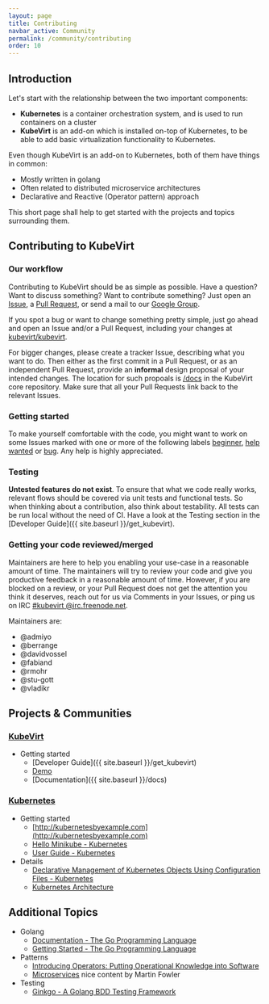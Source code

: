 ```yaml
---
layout: page
title: Contributing
navbar_active: Community
permalink: /community/contributing
order: 10
---
```


## Introduction

Let's start with the relationship between the two important components:

* **Kubernetes** is a container orchestration system, and is used to run containers on a cluster
* **KubeVirt** is an add-on which is installed on-top of Kubernetes, to be able to add basic virtualization functionality to Kubernetes.

Even though KubeVirt is an add-on to Kubernetes, both of them have things in common:

* Mostly written in golang
* Often related to distributed microservice architectures
* Declarative and Reactive (Operator pattern) approach

This short page shall help to get started with the projects and topics surrounding them.

## Contributing to KubeVirt

### Our workflow

Contributing to KubeVirt should be as simple as possible. Have a question? Want to discuss something? Want to contribute something? Just open an [Issue](https://github.com/kubevirt/kubevirt/issues), a [Pull Request](https://github.com/kubevirt/kubevirt/pulls), or send a mail to our [Google Group](https://groups.google.com/forum/#!forum/kubevirt-dev).

If you spot a bug or want to change something pretty simple, just go ahead and open an Issue and/or a Pull Request, including your changes at [kubevirt/kubevirt](https://github.com/kubevirt/kubevirt).

For bigger changes, please create a tracker Issue, describing what you want to do. Then either as the first commit in a Pull Request, or as an independent Pull Request, provide an **informal** design proposal of your intended changes. The location for such propoals is [/docs](https://github.com/kubevirt/kubevirt/tree/master/docs) in the KubeVirt core repository. Make sure that all your Pull Requests link back to the relevant Issues.

### Getting started

To make yourself comfortable with the code, you might want to work on some Issues marked with one or more of the following labels
[beginner](https://github.com/kubevirt/kubevirt/issues?q=is%3Aissue+is%3Aopen+label%3Abeginner), [help
wanted](https://github.com/kubevirt/kubevirt/issues?q=is%3Aissue+is%3Aopen+label%3A%22help+wanted%22) or [bug](https://github.com/kubevirt/kubevirt/labels/bug). Any help is highly appreciated.

### Testing

**Untested features do not exist**. To ensure that what we code really works, relevant flows should be covered via unit tests and functional tests. So when thinking about a contribution, also think about testability. All tests can be run local without the need of CI. Have a look at the Testing section in the [Developer Guide]({{ site.baseurl }}/get_kubevirt).

### Getting your code reviewed/merged

Maintainers are here to help you enabling your use-case in a reasonable amount of time. The maintainers will try to review your code and give you productive feedback in a reasonable amount of time. However, if you are blocked on a review, or your Pull Request does not get the attention you think it deserves, reach out for us via Comments in your Issues, or ping us on IRC [#kubevirt @irc.freenode.net](https://kiwiirc.com/client/irc.freenode.net/kubevirt).

Maintainers are:

* @admiyo
* @berrange
* @davidvossel
* @fabiand
* @rmohr
* @stu-gott
* @vladikr

## Projects & Communities

### [KubeVirt](https://github.com/kubevirt/)

* Getting started
  * [Developer Guide]({{ site.baseurl }}/get_kubevirt)
  * [Demo](https://github.com/kubevirt/demo)
  * [Documentation]({{ site.baseurl }}/docs)

### [Kubernetes](http://kubernetes.io/)

* Getting started
  * [http://kubernetesbyexample.com](http://kubernetesbyexample.com)
  * [Hello Minikube - Kubernetes](https://kubernetes.io/docs/tutorials/stateless-application/hello-minikube/)
  * [User Guide - Kubernetes](https://kubernetes.io/docs/user-guide/)
* Details
  * [Declarative Management of Kubernetes Objects Using Configuration Files - Kubernetes](https://kubernetes.io/docs/concepts/tools/kubectl/object-management-using-declarative-config/)
  * [Kubernetes Architecture](https://github.com/kubernetes/community/blob/master/contributors/design-proposals/architecture/architecture.md)

## Additional Topics

* Golang
  * [Documentation - The Go Programming Language](https://golang.org/doc/)
  * [Getting Started - The Go Programming Language](https://golang.org/doc/install)
* Patterns
  * [Introducing Operators: Putting Operational Knowledge into Software](https://coreos.com/blog/introducing-operators.html)
  * [Microservices](https://martinfowler.com/articles/microservices.html) nice
    content by Martin Fowler
* Testing
  * [Ginkgo - A Golang BDD Testing Framework](https://onsi.github.io/ginkgo/)
